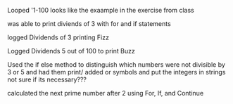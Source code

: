 Looped '1-100 looks like the exaample in the exercise from class

was able to print diviends of 3 with for and if statements

logged Dividends of 3  printing Fizz

Logged Dividends 5 out of 100 to print Buzz

Used the if else method to distinguish which numbers were not divisible by 3 or 5 and had them print/ added or symbols and put the integers in strings not sure if its necessary???

calculated the next prime number after 2 using For, If, and Continue 